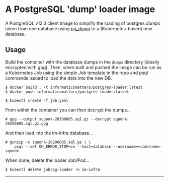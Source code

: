 # A PostgreSQL 'dump' loader image
A PostgreSQL v12.3 client image to simplify the loading of postgres *dumps*
taken from one database using [pg_dump] to a (Kubernetes-based) new database.

## Usage
Build the container with the database dumps in the `dumps` directory
(ideally encrypted with gpg). Then, when built and pushed the image can be run
as a Kubernetes Job using the simple Job template in the repo and psql
commands issued to load the data into the new DB.

    $ docker build . -t informaticsmatters/postgres-loader:latest
    $ docker push informaticsmatters/postgres-loader:latest
    
    $ kubectl create -f job.yaml

From within the container you can then decrypt the dumps...

    # gpg --output squonk-20200805.sql.gz --decrypt squonk-20200805.sql.gz.gpg

And then load into the im-infra database...

    # gunzip -c squonk-20200805.sql.gz | \
        psql --set ON_ERROR_STOP=on --host=database --username=<uaername> squonk

When done, delete the loader Job/Pod...

    $ kubectl delete job/pg-loader -n im-infra

---

[pg_dump]: https://www.postgresql.org/docs/9.5/backup-dump.html
